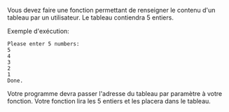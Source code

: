 Vous devez faire une fonction permettant de renseigner le contenu d'un tableau par un utilisateur.
Le tableau contiendra 5 entiers.

Exemple d'exécution:

~~~
Please enter 5 numbers:
5
4
3
2
1
Done.
~~~

Votre programme devra passer l'adresse du tableau par paramètre à votre fonction. Votre fonction lira les 5 entiers et les placera dans le tableau.
